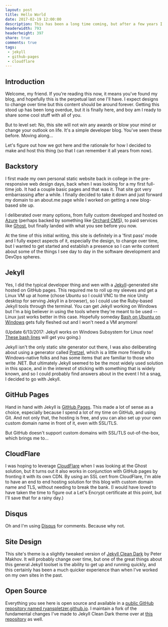 ```yaml
---
layout: post
title: Hello World
date: 2017-02-19 12:00:00
description: This has been a long time coming, but after a few years I finally have a new blog.
headerwidth: 793
headerheight: 397
share: true
comments: true
tags:
 - jekyll
 - github-pages
 - cloudflare
---
```


## Introduction

Welcome, my friend. If you're reading this now, it means you've found my blog,
and hopefully this is the perpetual last one I'll have. I expect designs to
change over time but this content should be around forever. Getting this stood
up has been long overdue, but it is finally here, and boy am I ready to share
some cool stuff with all of you.

But to level set: No, this site will not win any awards or blow your mind or
change your outlook on life. It's a simple developer blog. You've seen these
before. Moving along...

Let's figure out how we got here and the rationale for how I decided to make and
host this thing (so that I can remember it all years from now).

## Backstory

I first made my own personal static website back in college in the
pre-responsive web design days, back when I was looking for a my first full-time
job. It had a couple basic pages and that was it. That site got very
embarrassing after a while. I finally decided to take it down and just forward
my domain to an about.me page while I worked on getting a new blog-based site
up.

I deliberated over many options, from fully custom developed and hosted on
[Azure](https://azure.microsoft.com) (perhaps backed by something like
[Orchard CMS](http://www.orchardproject.net/)), to paid services like
[Ghost](https://ghost.org/), but finally landed with what you see before you
now.

At the time of this initial writing, this site is definitely in a 'first pass'
mode and I fully expect aspects of it, especially the design, to change over
time, but  I wanted to get started and establish a presence so I can write
content about some of the things I see day to day in the software development
and DevOps spheres.

## Jekyll

Yes, I did the typical developer thing and wen with a
[Jekyll](https://jekyllrb.com/)-generated site hosted on GitHub pages. This
required me to roll up my sleeves and get a Linux VM up at home (chose Ubuntu
so I could VNC to the nice Unity desktop for serving Jekyll in a browser), so I
could use the Ruby-based Jekyll tools through the terminal. You can get Jekyll
working on Windows but I'm a big believer in using the tools where they're meant
to be used -- Linux just works better in this case. Hopefully someday
[Bash on Ubuntu on Windows](https://msdn.microsoft.com/en-us/commandline/wsl/about)
gets fully fleshed out and I won't need a VM anymore!

(Update 6/13/2017: Jekyll works on Windows Subsystem for Linux now!
[These bash lines](https://github.com/ryanspletzer/Scripts/blob/master/Bash/WSL%20Ubuntu%2016.04>/JekyllSetup.sh) will
get you going.)

Jekyll isn't the only static site generator out there, I was also deliberating
about using a generator called [Pretzel](https://github.com/Code52/pretzel),
which is a little more friendly to Windows-native folks and has some items that
are familiar to those who write .NET. But ultimately Jekyll seemed to be the
most widely used solution in this space, and in the interest of sticking with
something that is widely known, and so I could probably find answers about in
the event I hit a snag, I decided to go with Jekyll.

## GitHub Pages

Hand in hand with Jekyll is [GitHub Pages](https://pages.github.com/). This made
a lot of sense as a choice, especially because I spend a lot of my time on
GitHub, and using Git. And not only that, the hosting is free, and you can also
set up your own custom domain name in front of it, even with SSL/TLS.

But GitHub doesn't support custom domains with SSL/TLS out-of-the-box, which
brings me to...

## CloudFlare

I was hoping to leverage [CloudFlare](https://www.cloudflare.com/) when I was
looking at the Ghost solution, but it turns out it also works in conjunction
with GitHub pages by fronting it with its own CDN. By using an SSL cert
from CloudFlare, I'm able to have an end to end hosting solution for this blog
with custom domain name and TLS, without needing to break the bank. (I would
have loved to have taken the time to figure out a Let's Encrypt certificate at
this point, but I'll save that for a rainy day.)

## Disqus

Oh and I'm using [Disqus](https://disqus.com) for comments. Because why not.

## Site Design

This site's theme is a slightly tweaked version of
[Jekyll Clean Dark](https://github.com/streetturtle/jekyll-clean-dark) by Peter Makhov. It will probably change over
time, but one of the great things about this general Jekyll toolset is the ability to get up and running
quickly, and this certainly has been a much quicker experience than when I've
worked on my own sites in the past.

## Open Source

Everything you see here is open source and available in a [public GitHub
repository named ryanspletzer.github.io](https://github.com/ryanspletzer/ryanspletzer.github.io). I maintain a fork of
the fundamental changes I've made to Jekyll Clean Dark
theme over at [this repository](https://github.com/ryanspletzer/jekyll-clean-dark) as well.
